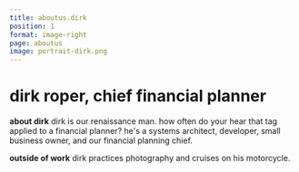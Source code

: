 ```yaml
---
title: aboutus.dirk
position: 1
format: image-right
page: aboutus
image: portrait-dirk.png
---
```


# dirk roper, chief financial planner
**about dirk** dirk is our renaissance man. how often do your hear that tag applied to a financial planner? he's a systems architect, developer, small business owner, and our financial planning chief.

**outside of work** dirk practices photography and cruises on his motorcycle.
